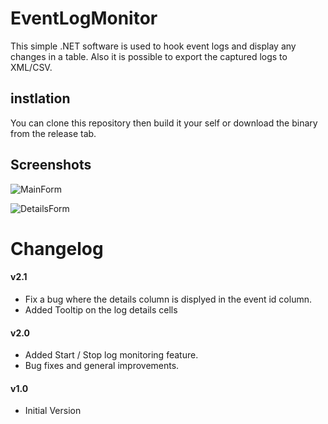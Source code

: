 # EventLogMonitor

This simple .NET software is used to hook event logs and display any changes in a table. Also it is possible to export the captured logs to XML/CSV.

## instlation

You can clone this repository then build it your self or download the binary from the release tab.

## Screenshots

![MainForm](imgs/1547865162069.png)

![DetailsForm](imgs/1547865288269.png)

# Changelog
#### v2.1
* Fix a bug where the details column is displyed in the event id column.
* Added Tooltip on the log details cells
#### v2.0
* Added Start / Stop log monitoring feature.
* Bug fixes and general improvements.
#### v1.0
* Initial Version
